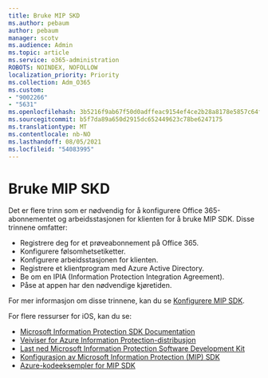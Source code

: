 ```yaml
---
title: Bruke MIP SKD
ms.author: pebaum
author: pebaum
manager: scotv
ms.audience: Admin
ms.topic: article
ms.service: o365-administration
ROBOTS: NOINDEX, NOFOLLOW
localization_priority: Priority
ms.collection: Adm_O365
ms.custom:
- "9002266"
- "5631"
ms.openlocfilehash: 3b5216f9ab67f50d0adffeac9154ef4ce2b28a8178e5857c64fbbd78884d77b6
ms.sourcegitcommit: b5f7da89a650d2915dc652449623c78be6247175
ms.translationtype: MT
ms.contentlocale: nb-NO
ms.lasthandoff: 08/05/2021
ms.locfileid: "54083995"
---
```

# <a name="using-mip-skd"></a>Bruke MIP SKD

Det er flere trinn som er nødvendig for å konfigurere Office 365-abonnementet og arbeidsstasjonen for klienten for å bruke MIP SDK. Disse trinnene omfatter:

- Registrere deg for et prøveabonnement på Office 365.
- Konfigurere følsomhetsetiketter.
- Konfigurere arbeidsstasjonen for klienten.
- Registrere et klientprogram med Azure Active Directory.
- Be om en IPIA (Information Protection Integration Agreement).
- Påse at appen har den nødvendige kjøretiden.

For mer informasjon om disse trinnene, kan du se [Konfigurere MIP SDK](https://docs.microsoft.com/information-protection/develop/setup-configure-mip).

For flere ressurser for iOS, kan du se:

- [Microsoft Information Protection SDK Documentation](https://docs.microsoft.com/information-protection/develop/)
- [Veiviser for Azure Information Protection-distribusjon](https://docs.microsoft.com/azure/information-protection/develop/developers-guide)
- [Last ned Microsoft Information Protection Software Development Kit](https://www.microsoft.com/download/details.aspx?id=57392)
- [Konfigurasjon av Microsoft Information Protection (MIP) SDK](https://docs.microsoft.com/information-protection/develop/setup-configure-mip)
- [Azure-kodeeksempler for MIP SDK](https://azure.microsoft.com/resources/samples/?sort=0&term=mipsdk)

